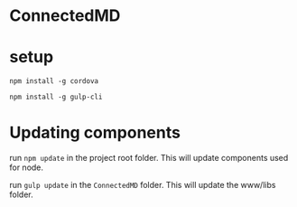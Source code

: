 # ConnectedMD

# setup
`npm install -g cordova`

`npm install -g gulp-cli`


# Updating components
run `npm update` in the project root folder. This will update components used for node.

run `gulp update` in the `ConnectedMD` folder. This will update the www/libs folder.

